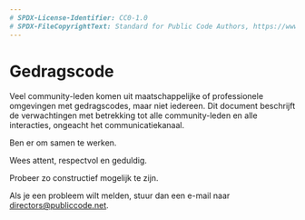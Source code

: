 ```yaml
---
# SPDX-License-Identifier: CC0-1.0
# SPDX-FileCopyrightText: Standard for Public Code Authors, https://www.standardforpubliccode.org/AUTHORS.html
---
```


# Gedragscode

Veel community-leden komen uit maatschappelijke of professionele omgevingen met gedragscodes, maar niet iedereen. Dit document beschrijft de verwachtingen met betrekking tot alle community-leden en alle interacties, ongeacht het communicatiekanaal.

Ben er om samen te werken.

Wees attent, respectvol en geduldig.

Probeer zo constructief mogelijk te zijn.

Als je een probleem wilt melden, stuur dan een e-mail naar directors@publiccode.net.
